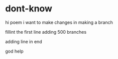 # dont-know
hi poem 
i want to make changes
in
making a branch

fillint the first line
adding 500 branches 

adding line in end



god help
